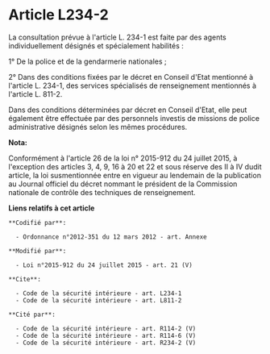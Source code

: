 # Article L234-2

La consultation prévue à l'article L. 234-1 est faite par des agents individuellement désignés et spécialement habilités : 

1° De la police et de la gendarmerie nationales ; 

2° Dans des conditions fixées par le décret en Conseil d'Etat mentionné à l'article L. 234-1, des services spécialisés de
renseignement mentionnés à l'article L. 811-2. 

Dans des conditions déterminées par décret en Conseil d'Etat, elle peut également être effectuée par des personnels investis
de missions de police administrative désignés selon les mêmes procédures.

**Nota:**

Conformément à l'article 26 de la loi n° 2015-912 du 24 juillet 2015, à l'exception des articles 3, 4, 9, 16 à 20 et 22 et
sous réserve des II à IV dudit article, la loi susmentionnée entre en vigueur au lendemain de la publication au Journal
officiel du décret nommant le président de la Commission nationale de contrôle des techniques de renseignement.

**Liens relatifs à cet article**

	**Codifié par**:

	  - Ordonnance n°2012-351 du 12 mars 2012 - art. Annexe

	**Modifié par**:

	  - Loi n°2015-912 du 24 juillet 2015 - art. 21 (V)

	**Cite**:

	  - Code de la sécurité intérieure - art. L234-1
	  - Code de la sécurité intérieure - art. L811-2

	**Cité par**:

	  - Code de la sécurité intérieure - art. R114-2 (V)
	  - Code de la sécurité intérieure - art. R114-6 (V)
	  - Code de la sécurité intérieure - art. R234-2 (V)
